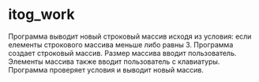 # itog_work
Программа выводит новый строковый массив исходя из условия: если елементы строкового массива меньше либо равны 3.
Программа создает строковый массив. Размер массива вводит пользователь.
Элементы массива также вводит пользователь с клавиатуры.
Программа проверяет условия и выводит новый массив.
